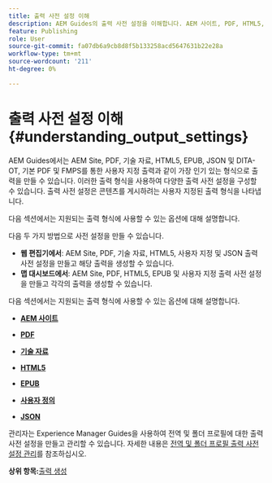 ```yaml
---
title: 출력 사전 설정 이해
description: AEM Guides의 출력 사전 설정을 이해합니다. AEM 사이트, PDF, HTML5, EPUB, 사용자 지정 및 JSON 형식에 대한 웹 편집기 및 맵 대시보드에서 출력 사전 설정을 만듭니다.
feature: Publishing
role: User
source-git-commit: fa07db6a9cb8d8f5b133258acd5647631b22e28a
workflow-type: tm+mt
source-wordcount: '211'
ht-degree: 0%

---
```


# 출력 사전 설정 이해 {#understanding_output_settings}

AEM Guides에서는 AEM Site, PDF, 기술 자료, HTML5, EPUB, JSON 및 DITA-OT, 기본 PDF 및 FMPS를 통한 사용자 지정 출력과 같이 가장 인기 있는 형식으로 출력을 만들 수 있습니다. 이러한 출력 형식을 사용하여 다양한 출력 사전 설정을 구성할 수 있습니다. 출력 사전 설정은 콘텐츠를 게시하려는 사용자 지정된 출력 형식을 나타냅니다.

다음 섹션에서는 지원되는 출력 형식에 사용할 수 있는 옵션에 대해 설명합니다.

다음 두 가지 방법으로 사전 설정을 만들 수 있습니다.

- **웹 편집기에서**: AEM Site, PDF, 기술 자료, HTML5, 사용자 지정 및 JSON 출력 사전 설정을 만들고 해당 출력을 생성할 수 있습니다.
- **맵 대시보드에서**: AEM Site, PDF, HTML5, EPUB 및 사용자 지정 출력 사전 설정을 만들고 각각의 출력을 생성할 수 있습니다.

다음 섹션에서는 지원되는 출력 형식에 사용할 수 있는 옵션에 대해 설명합니다.

- **[AEM 사이트](generate-output-aem-site.md)**

- **[PDF](generate-output-pdf.md)**

- **[기술 자료](generate-output-knowledge-base.md)**

- **[HTML5](generate-output-html5.md)**

- **[EPUB](generate-output-epub.md)**

- **[사용자 정의](generate-output-custom.md)**

- **[JSON](generate-output-json.md)**

관리자는 Experience Manager Guides을 사용하여 전역 및 폴더 프로필에 대한 출력 사전 설정을 만들고 관리할 수 있습니다. 자세한 내용은 [전역 및 폴더 프로필 출력 사전 설정 관리](./web-editor-manage-output-presets.md)를 참조하십시오.

**상위 항목:**[&#x200B;출력 생성](generate-output.md)
